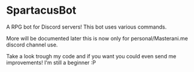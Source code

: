 # SpartacusBot
A RPG bot for Discord servers! This bot uses various commands. 

More will be documented later this is now only for personal/Masterani.me discord channel use.

Take a look trough my code and if you want you could even send me improvements! I'm still a beginner :P
